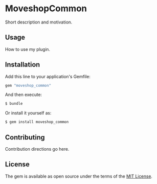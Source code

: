 # MoveshopCommon
Short description and motivation.

## Usage
How to use my plugin.

## Installation
Add this line to your application's Gemfile:

```ruby
gem "moveshop_common"
```

And then execute:
```bash
$ bundle
```

Or install it yourself as:
```bash
$ gem install moveshop_common
```

## Contributing
Contribution directions go here.

## License
The gem is available as open source under the terms of the [MIT License](https://opensource.org/licenses/MIT).
